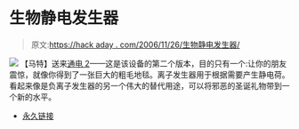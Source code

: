 # 生物静电发生器

> 原文:[https://hack aday . com/2006/11/26/生物静电发生器/](https://hackaday.com/2006/11/26/bio-electrostatic-generator/)

![](../Images/8dafb1dc6799d1f438aa548611fb02eb.png)
【马特】送来[通电 2](http://phrets.com/electrifried2/)——这是该设备的第二个版本，目的只有一个:让你的朋友震惊，就像你得到了一张巨大的粗毛地毯。离子发生器用于根据需要产生静电荷。看起来像是负离子发生器的另一个伟大的替代用途，可以将邪恶的圣诞礼物带到一个新的水平。

*   [永久链接](http://phrets.com/electrifried2/)